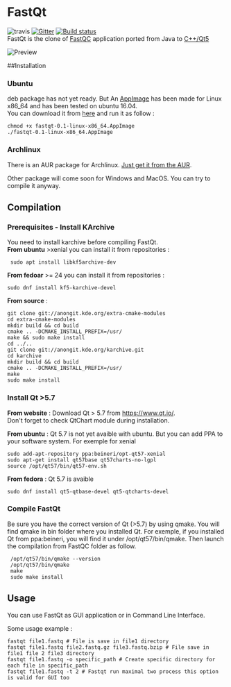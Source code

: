 # FastQt 

![travis](https://api.travis-ci.org/labsquare/fastQt.svg?branch=master) [![Gitter](https://badges.gitter.im/labsquare/fastQt.svg)](https://gitter.im/labsquare/fastQt?utm_source=badge&utm_medium=badge&utm_campaign=pr-badge) [![Build status](https://ci.appveyor.com/api/projects/status/skmgugijflggfq4x?svg=true)](https://ci.appveyor.com/project/dridk/fastqt)      
FastQt is the clone of [FastQC](http://www.bioinformatics.babraham.ac.uk/projects/fastqc/) application ported 
from Java to [C++/Qt5](https://www.qt.io/) 

![Preview](https://raw.githubusercontent.com/labsquare/fastQt/master/screenshot.gif)

##Installation 
### Ubuntu
deb package has not yet ready. But An [AppImage](http://appimage.org/) has been made for Linux x86_64 and has been tested on ubuntu 16.04.  
You can download it from [here](https://github.com/labsquare/fastQt/releases/download/0.1/fastqt-0.1-linux-x86_64.AppImage) and run it as follow : 

    chmod +x fastqt-0.1-linux-x86_64.AppImage
    ./fastqt-0.1-linux-x86_64.AppImage
    
### Archlinux
There is an AUR package for Archlinux. [Just get it from the AUR](https://aur.archlinux.org/packages/fastqt/).
    
    
Other package will come soon for Windows and MacOS. You can try to compile it anyway.
    
## Compilation 
### Prerequisites - Install KArchive
You need to install karchive before compiling FastQt.    
**From ubuntu** >xenial you can install it from repositories : 
 
     sudo apt install libkf5archive-dev

**From fedoar** >= 24 you can install it from repositories :

    sudo dnf install kf5-karchive-devel

**From source** : 

    git clone git://anongit.kde.org/extra-cmake-modules
    cd extra-cmake-modules
    mkdir build && cd build    
    cmake .. -DCMAKE_INSTALL_PREFIX=/usr/
    make && sudo make install
    cd ../..
    git clone git://anongit.kde.org/karchive.git
    cd karchive
    mkdir build && cd build 
    cmake .. -DCMAKE_INSTALL_PREFIX=/usr/
    make 
    sudo make install

### Install Qt >5.7

**From website** : Download Qt > 5.7 from https://www.qt.io/.   
Don't forget to check QtChart module during installation. 

**From ubuntu** : Qt 5.7 is not yet avaible with ubuntu. But you can add PPA to your software system. 
For exemple for xenial 

    sudo add-apt-repository ppa:beineri/opt-qt57-xenial
    sudo apt-get install qt57base qt57charts-no-lgpl
    source /opt/qt57/bin/qt57-env.sh

**From fedora** : Qt 5.7 is avaible

    sudo dnf install qt5-qtbase-devel qt5-qtcharts-devel 

### Compile FastQt 
Be sure you have the correct version of Qt (>5.7) by using qmake. You will find qmake in bin folder where you installed Qt. For exemple, if you installed Qt from ppa:beineri, you will find it under /opt/qt57/bin/qmake. Then launch the compilation from FastQC folder as follow.

     /opt/qt57/bin/qmake --version
     /opt/qt57/bin/qmake 
     make 
     sudo make install 

## Usage

You can use FastQt as GUI application or in Command Line Interface.

Some usage example :

```
fastqt file1.fastq # File is save in file1 directory
fastqt file1.fastq file2.fastq.gz file3.fastq.bzip # File save in file1 file 2 file3 directory
fastqt file1.fastq -o specific_path # Create specific directory for each file in specific_path
fastqt file1.fastq -t 2 # Fastqt run maximal two process this option is valid for GUI too
```
